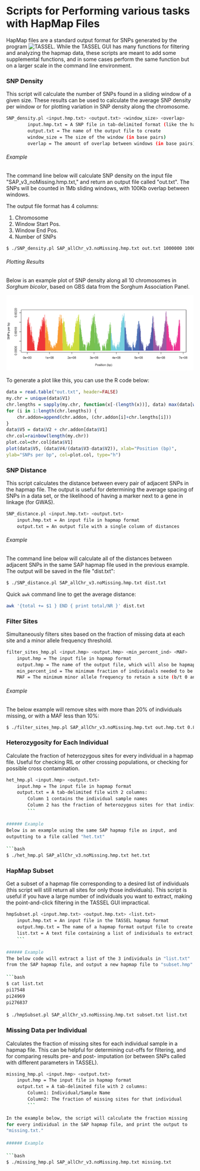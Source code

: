 # Scripts for Performing various tasks with HapMap Files

HapMap files are a standard output format for SNPs generated by the
program ![TASSEL](http://www.maizegenetics.net/tassel).  While the
TASSEL GUI has many functions for filtering and analyzing the hapmap
data, these scripts are meant to add some supplemental functions, and
in some cases perform the same function but on a larger scale in the
command line environment.

### SNP Density

This script will calculate the number of SNPs found in a sliding
window of a given size.  These results can be used to calculate the
average SNP density per window or for plotting variation in SNP
density along the chromosome.

```bash
SNP_density.pl <input.hmp.txt> <output.txt> <window_size> <overlap>
		input.hmp.txt = A SNP file in tab-delimited format (like the hapmap format used by TASSEL)
		output.txt = The name of the output file to create
		window_size = The size of the window (in base pairs)
		overlap = The amount of overlap between windows (in base pairs)
```

###### Example

The command line below will calculate SNP density on the input file
"SAP_v3_noMissing.hmp.txt,"  and return an output file called
"out.txt".  The SNPs will be counted in 1Mb sliding windows, with
100Kb overlap between windows.

The output file format has 4 columns:
1.  Chromosome
2.  Window Start Pos.
3.  Window End Pos.
4.  Number of SNPs

```bash
$ ./SNP_density.pl SAP_allChr_v3.noMissing.hmp.txt out.txt 1000000 100000
```

###### Plotting Results

Below is an example plot of SNP density along all 10 chromosomes in
*Sorghum bicolor*, based on GBS data from the Sorghum Association
Panel.

<img src=snp_density_example_plot.png />

To generate a plot like this, you can use the R code below:

```r
data = read.table("out.txt", header=FALSE)
my.chr = unique(data$V1)
chr.lengths = sapply(my.chr, function(x[-(length(x))], data) max(data[which(data$V1==x),3]), data=data)
for (i in 1:length(chr.lengths)) {
	chr.addon=append(chr.addon, (chr.addon[i]+chr.lengths[i]))
}
data$V5 = data$V2 + chr.addon[data$V1]
chr.col=rainbow(length(my.chr))
plot.col=chr.col[data$V1]
plot(data$V5, (data$V4/(data$V3-data$V2)), xlab="Position (bp)",
ylab="SNPs per bp", col=plot.col, type="h")
```

### SNP Distance
This script calculates the distance between every pair of adjacent
SNPs in the hapmap file.  The output is useful for determining the
average spacing of SNPs in a data set, or the likelihood of having a
marker next to a gene in linkage (for GWAS).

```bash
SNP_distance.pl <input.hmp.txt> <output.txt>
	input.hmp.txt = An input file in hapmap format
	output.txt = An output file with a single column of distances
```

###### Example
The command line below will calculate all of the distances between
adjacent SNPs in the same SAP hapmap file used in the previous
example.  The output will be saved in the file "dist.txt":

```bash
$ ./SNP_distance.pl SAP_allChr_v3.noMissing.hmp.txt dist.txt
```

Quick `awk` command line to get the average distance:

```bash
awk '{total += $1 } END { print total/NR }' dist.txt
```

### Filter Sites
Simultaneously filters sites based on the fraction of missing data at
each site and a minor allele frequency threshold.

```bash
filter_sites_hmp.pl <input.hmp> <output.hmp> <min_percent_ind> <MAF>
	input.hmp = The input file in hapmap format
	output.hmp = The name of the output file, which will also be hapmap format
	min_percent_ind = The minimum fraction of individuals needed to be non-missing to keep a given site (b/t 0 and 1)
	MAF = The minimum minor allele frequency to retain a site (b/t 0 and 1)
```

###### Example
The below example will remove sites with more than 20% of individuals
missing, or with a MAF less than 10%:

```bash
$ ./filter_sites_hmp.pl SAP_allChr_v3.noMissing.hmp.txt out.hmp.txt 0.8 0.1
```

### Heterozygosity for Each Individual

Calculate the fraction of heterozygous sites for every individual in a
hapmap file.  Useful for checking RIL or other crossing populations,
or checking for possible cross contamination.

```bash
het_hmp.pl <input.hmp> <output.txt>
	input.hmp = The input file in hapmap format
	output.txt = A tab-delimited file with 2 columns:
		Column 1 contains the individual sample names
		Column 2 has the fraction of heterozygous sites for that individual
		```

###### Example
Below is an example using the same SAP hapmap file as input, and
outputting to a file called "het.txt"

```bash
$ ./het_hmp.pl SAP_allChr_v3.noMissing.hmp.txt het.txt
```

### HapMap Subset

Get a subset of a hapmap file corresponding to a desired list of
individuals (this script will still return all sites for only those
individuals).  This script is useful if you have a large number of
individuals you want to extract, making the point-and-click filtering
in the TASSEL GUI impractical.

```bash
hmpSubset.pl <input.hmp.txt> <output.hmp.txt> <list.txt>
	input.hmp.txt = An input file in the TASSEL hapmap format
	output.hmp.txt = The name of a hapmap format output file to create
	list.txt = A text file containing a list of individuals to extract, in a single column
	```

###### Example
The below code will extract a list of the 3 individuals in "list.txt"
from the SAP hapmap file, and output a new hapmap file to "subset.hmp":

```bash
$ cat list.txt 
pi17548
pi24969
pi276837

$ ./hmpSubset.pl SAP_allChr_v3.noMissing.hmp.txt subset.txt list.txt
```

### Missing Data per Individual
Calculates the fraction of missing sites for each individual sample in
a hapmap file.  This can be helpful for determining cut-offs for
filtering, and for comparing results pre- and post- imputation (or
between SNPs called with different parameters in TASSEL).

```bash
missing_hmp.pl <input.hmp> <output.txt>
	input.hmp = The input file in hapmap format
	output.txt = A tab-delimited file with 2 columns:
		Column1: Individual/Sample Name
		Column2: The fraction of missing sites for that individual
		```

In the example below, the script will calculate the fraction missing
for every individual in the SAP hapmap file, and print the output to
"missing.txt."

###### Example

```bash
$ ./missing_hmp.pl SAP_allChr_v3.noMissing.hmp.txt missing.txt
```

